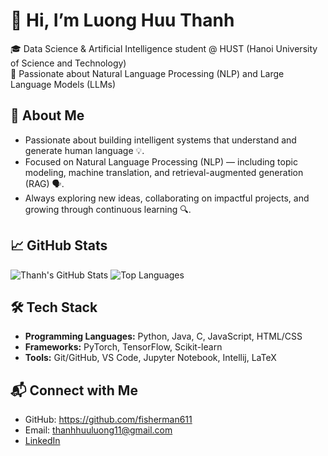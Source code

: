# 👋 Hi, I’m Luong Huu Thanh

🎓 Data Science & Artificial Intelligence student @ HUST (Hanoi University of Science and Technology)  
🔬 Passionate about Natural Language Processing (NLP) and Large Language Models (LLMs)  

## 🧠 About Me

* Passionate about building intelligent systems that understand and generate human language 💡.  
* Focused on Natural Language Processing (NLP) — including topic modeling, machine translation, and retrieval-augmented generation (RAG) 🗣️.  
* Always exploring new ideas, collaborating on impactful projects, and growing through continuous learning 🔍.

## 📈 GitHub Stats

![Thanh's GitHub Stats](https://github-readme-stats.vercel.app/api?username=fisherman611&show_icons=true&theme=radical)
![Top Languages](https://github-readme-stats.vercel.app/api/top-langs/?username=fisherman611&layout=compact&theme=radical)

## 🛠️ Tech Stack
* **Programming Languages:** Python, Java, C, JavaScript, HTML/CSS  
* **Frameworks:** PyTorch, TensorFlow, Scikit-learn  
* **Tools:** Git/GitHub, VS Code, Jupyter Notebook, Intellij, LaTeX

<!--## 🚀 Projects



## 🏆 Achievements & Certifications -->


## 📬 Connect with Me

- GitHub: https://github.com/fisherman611
- Email: thanhhuuluong11@gmail.com
- [LinkedIn](https://www.linkedin.com/in/hữu-thành-lương-1a92a7322/)


